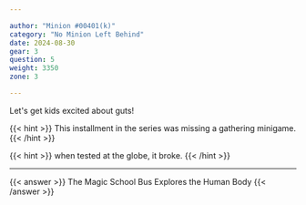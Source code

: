 ```yaml
---

author: "Minion #00401(k)"
category: "No Minion Left Behind"
date: 2024-08-30
gear: 3
question: 5
weight: 3350
zone: 3

---
```


Let's get kids excited about guts!

{{< hint >}} This installment in the series was missing a gathering minigame. {{< /hint >}}

{{< hint >}} when tested at the globe, it broke. {{< /hint >}}

---

{{< answer >}} The Magic School Bus Explores the Human Body {{< /answer >}}

